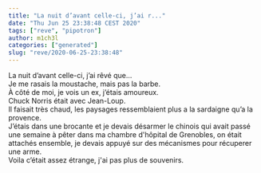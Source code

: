 ```yaml
---
title: "La nuit d’avant celle-ci, j’ai r..."
date: "Thu Jun 25 23:38:48 CEST 2020"
tags: ["reve", "pipotron"]
author: m1ch3l
categories: ["generated"]
slug: "reve/2020-06-25-23:38:48"
---
```


La nuit d’avant celle-ci, j’ai rêvé que...<br>
Je me rasais la moustache, mais pas la barbe.<br>
À côté de moi, je vois un ex, j’étais amoureux.<br>
Chuck Norris était avec Jean-Loup.<br>
Il faisait très chaud, les paysages ressemblaient plus a la sardaigne qu’a la provence.<br>
J’étais dans une brocante et je devais désarmer le chinois qui avait passé une semaine à pêter dans ma chambre d'hôpital de Grenobles, on était attachés ensemble, je devais appuyé sur des mécanismes pour récuperer une arme.<br>
Voila c’était assez étrange, j'ai pas plus de souvenirs.<br>

